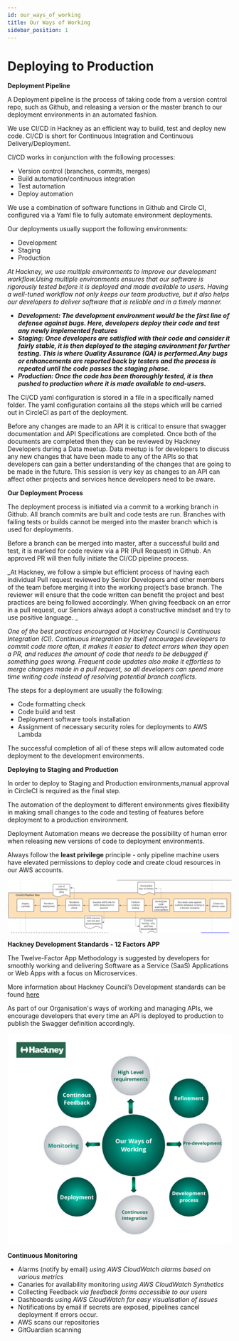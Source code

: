 ```yaml
---
id: our_ways_of_working
title: Our Ways of Working
sidebar_position: 1
---
```


# Deploying to Production

**Deployment Pipeline**

A Deployment pipeline is the process of taking code from a version control repo, such as Github, and releasing a version or the master branch to our deployment environments in an automated fashion.

We use CI/CD in Hackney as an efficient way to build, test and deploy new code.
CI/CD is short for Continuous Integration and Continuous Delivery/Deployment.

CI/CD works in conjunction with the following processes:
* Version control (branches, commits, merges)
* Build automation/continuous integration
* Test automation
* Deploy automation

We use a combination of software functions in Github and Circle CI, configured via a Yaml file to fully automate environment deployments.

Our deployments usually support the following environments:
- Development
- Staging
- Production

_At Hackney, we use multiple environments to improve our development workflow.Using multiple environments ensures that our software is rigorously tested before it is deployed and made available to users. Having a well-tuned workflow not only keeps our team productive, but it also helps our developers to deliver software that is reliable and in a timely manner._


* **_Development: The development environment would be the first line of defense against bugs. Here, developers deploy their code and test any newly implemented features_**
* **_Staging: Once developers are satisfied with their code and consider it fairly stable, it is then deployed to the staging environment for further testing. This is where Quality Assurance (QA) is performed.Any bugs or enhancements are reported back by testers and the process is repeated until the code passes the staging phase._**
* **_Production: Once the code has been thoroughly tested, it is then pushed to production where it is made available to end-users._**

The CI/CD yaml configuration is stored in a file in a specifically named folder. The yaml configuration contains all the steps which will be carried out in CircleCI as part of the deployment.

Before any changes are made to an API it is critical to ensure that swagger documentation and API Specifications are completed. Once both of the documents are completed then they can be reviewed by Hackney Developers during a Data meetup. Data meetup is for developers to discuss any new changes that have been made to any of the APIs so that developers can gain a better understanding of the changes that are going to be made in the future. This session is very key as changes to an API can affect other projects and services hence developers need to be aware.

**Our Deployment Process**

The deployment process is initiated via a commit to a working branch in Github. All branch commits are built and code tests are run. Branches with failing tests or builds cannot be merged into the master branch which is used for deployments.

Before a branch can be merged into master, after a successful build and test, it is marked for code review via a PR (Pull Request) in Github. An approved PR will then fully initiate the CI/CD pipeline process.

_At Hackney, we follow a simple but efficient process of having each individual Pull request reviewed by Senior Developers and other members of the team before merging it into the working project’s base branch. The reviewer will ensure that the code written can benefit the project and best practices are being followed accordingly. When giving feedback on an error in a pull request, our Seniors always adopt a constructive mindset and try to use positive language. _

_One of the best practices encouraged at Hackney Council is Continuous Integration (CI). Continuous integration by itself encourages developers to commit code more often, it makes it easier to detect errors when they open a PR, and reduces the amount of code that needs to be  debugged if something goes wrong. Frequent code updates also make it effortless to merge changes made in a pull request, so all developers can spend more time writing code instead of resolving potential branch conflicts._

The steps for a deployment are usually the following:

- Code formatting check
- Code build and test
- Deployment software tools installation
- Assignment of necessary security roles for deployments to AWS Lambda

The successful completion of all of these steps will allow automated code deployment to the development environments.

**Deploying to Staging and Production**

In order to deploy to Staging and Production environments,manual approval in CircleCI is required as the final step.

The automation of the deployment to different environments gives flexibility in making small changes to the code and testing of features before deployment to a production environment.

Deployment Automation means we decrease the possibility of human error when releasing new versions of code to deployment environments.

Always follow the **least privilege** principle - only pipeline machine users have elevated permissions to deploy code and create cloud resources in our AWS accounts.


![alt_text](../doc-images/our_ways_of_working_img1.png "image_tooltip")


**Hackney Development Standards - 12 Factors APP**

The Twelve-Factor App Methodology is suggested by developers for smoothly working and delivering Software as a Service (SaaS) Applications or Web Apps with a focus on Microservices.

More information about Hackney Council’s Development standards can be found [here](/ways-of-working/)

As part of our Organisation's ways of working and managing APIs, we encourage developers that every time an API is deployed to production to publish the Swagger definition accordingly.

![alt_text](../doc-images/our_ways_of_working_img2.png "image_tooltip")

**Continuous Monitoring**

- Alarms (notify by email) _using AWS CloudWatch alarms based on various metrics_
- Canaries for availability monitoring _using AWS CloudWatch Synthetics_
- Collecting Feedback _via feedback forms accessible to our users_
- Dashboards _using AWS CloudWatch for easy visualisation of issues_
- Notifications by email if secrets are exposed, pipelines cancel deployment if errors occur.
- AWS scans our repositories
- GitGuardian scanning
